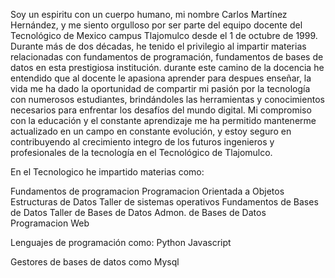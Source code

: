 Soy un espiritu con un cuerpo humano, mi nombre Carlos Martínez Hernández, y me siento orgulloso por ser parte del equipo docente del Tecnológico de Mexico campus Tlajomulco desde el 1 de octubre de 1999. Durante más de dos décadas, he tenido el privilegio al impartir materias relacionadas con fundamentos de  programación, fundamentos de bases de datos en esta prestigiosa institución. durante este camino de la docencia he entendido que al docente le apasiona aprender para despues enseñar, la vida me ha dado la oportunidad de compartir mi pasión por la tecnología con numerosos estudiantes, brindándoles las herramientas y conocimientos necesarios para enfrentar los desafíos del mundo digital. Mi compromiso con la educación y el constante aprendizaje me ha permitido mantenerme actualizado en un campo en constante evolución, y estoy seguro en contribuyendo al crecimiento integro de los futuros ingenieros y profesionales de la tecnología en el Tecnológico de Tlajomulco.

En el Tecnologico he impartido materias como:

Fundamentos de programacion
Programacion Orientada a Objetos
Estructuras de Datos
Taller de sistemas operativos
Fundamentos de Bases de Datos
Taller de Bases de Datos
Admon. de Bases de Datos
Programacion Web

Lenguajes de programación como:
Python
Javascript

Gestores de bases de datos como
Mysql


